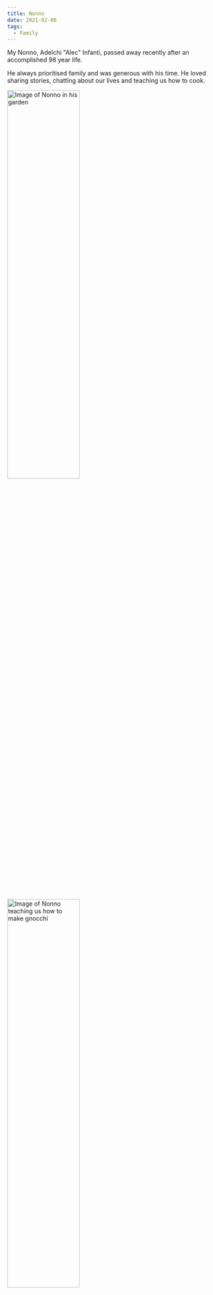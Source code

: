 ```yaml
---
title: Nonno
date: 2021-02-06
tags:
  - Family
---
```


My Nonno, Adelchi "Alec" Infanti, passed away recently after an accomplished 98 year life.

He always prioritised family and was generous with his time.
He loved sharing stories, chatting about our lives and teaching us how to cook.

<p>
  <img src="/images/brendan/nonno1.jpg" style="clear:none;display:inline;width:48%;min-width:350px;margin-right:20px;" alt="Image of Nonno in his garden" title="Nonno in his garden">
  <img src="/images/brendan/nonno2.jpg" style="clear:none;display:inline;width:48%;min-width:350px;" alt="Image of Nonno teaching us how to make gnocchi" title="Nonno teaching us how to make gnocchi">
</p>

After making the long trip over from Italy to Australia with his wife, my Nonna, he supported his growing family with a steady job working with explosives at the local quarry.

He worked there for 30 years. It was physically exhausting work and he lost parts of his fingers in accidents but I never heard any complaints from him.

He taught me to be thankful, supportive and resilient in both my working and family lives.

Arrivederci Nonno.
